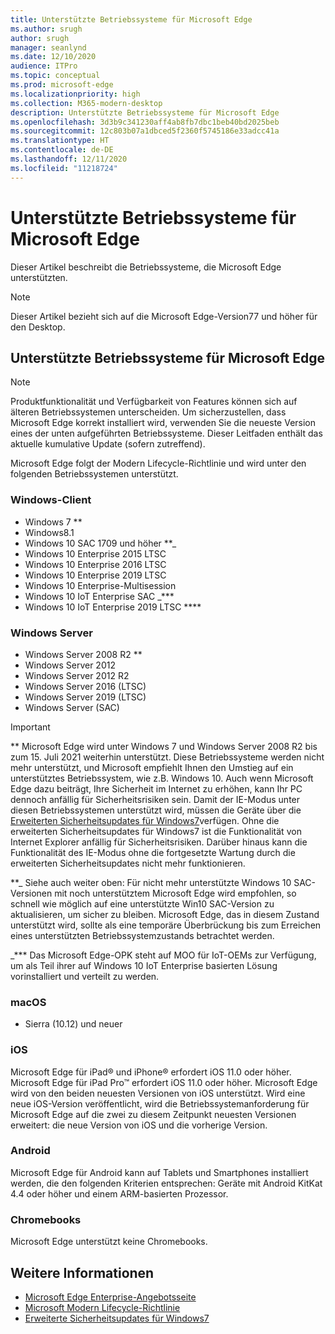 ```yaml
---
title: Unterstützte Betriebssysteme für Microsoft Edge
ms.author: srugh
author: srugh
manager: seanlynd
ms.date: 12/10/2020
audience: ITPro
ms.topic: conceptual
ms.prod: microsoft-edge
ms.localizationpriority: high
ms.collection: M365-modern-desktop
description: Unterstützte Betriebssysteme für Microsoft Edge
ms.openlocfilehash: 3d3b9c341230aff4ab8fb7dbc1beb40bd2025beb
ms.sourcegitcommit: 12c803b07a1dbced5f2360f5745186e33adcc41a
ms.translationtype: HT
ms.contentlocale: de-DE
ms.lasthandoff: 12/11/2020
ms.locfileid: "11218724"
---
```

# Unterstützte Betriebssysteme für Microsoft Edge

Dieser Artikel beschreibt die Betriebssysteme, die Microsoft Edge unterstützten.

> [!NOTE]
> Dieser Artikel bezieht sich auf die Microsoft Edge-Version77 und höher für den Desktop.

## Unterstützte Betriebssysteme für Microsoft Edge

> [!NOTE]
> Produktfunktionalität und Verfügbarkeit von Features können sich auf älteren Betriebssystemen unterscheiden. Um sicherzustellen, dass Microsoft Edge korrekt installiert wird, verwenden Sie die neueste Version eines der unten aufgeführten Betriebssysteme. Dieser Leitfaden enthält das aktuelle kumulative Update (sofern zutreffend).

Microsoft Edge folgt der Modern Lifecycle-Richtlinie und wird unter den folgenden Betriebssystemen unterstützt.

### Windows-Client

- Windows 7 **
- Windows8.1
- Windows 10 SAC 1709 und höher **_
- Windows 10 Enterprise 2015 LTSC
- Windows 10 Enterprise 2016 LTSC
- Windows 10 Enterprise 2019 LTSC
- Windows 10 Enterprise-Multisession
- Windows 10 IoT Enterprise SAC _***
- Windows 10 IoT Enterprise 2019 LTSC ****



### Windows Server

- Windows Server 2008 R2 **
- Windows Server 2012
- Windows Server 2012 R2
- Windows Server 2016 (LTSC)
- Windows Server 2019 (LTSC)
- Windows Server (SAC)

> [!IMPORTANT]
> ** Microsoft Edge wird unter Windows 7 und Windows Server 2008 R2 bis zum 15. Juli 2021 weiterhin unterstützt. Diese Betriebssysteme werden nicht mehr unterstützt, und Microsoft empfiehlt Ihnen den Umstieg auf ein unterstütztes Betriebssystem, wie z.B. Windows 10. Auch wenn Microsoft Edge dazu beiträgt, Ihre Sicherheit im Internet zu erhöhen, kann Ihr PC dennoch anfällig für Sicherheitsrisiken sein. Damit der IE-Modus unter diesen Betriebssystemen unterstützt wird, müssen die Geräte über die [Erweiterten Sicherheitsupdates für Windows7](https://support.microsoft.com/help/4527878/faq-about-extended-security-updates-for-windows-7)verfügen. Ohne die erweiterten Sicherheitsupdates für Windows7 ist die Funktionalität von Internet Explorer anfällig für Sicherheitsrisiken. Darüber hinaus kann die Funktionalität des IE-Modus ohne die fortgesetzte Wartung durch die erweiterten Sicherheitsupdates nicht mehr funktionieren.  
>
> **_ Siehe auch weiter oben: Für nicht mehr unterstützte Windows 10 SAC-Versionen mit noch unterstütztem Microsoft Edge wird empfohlen, so schnell wie möglich auf eine unterstützte Win10 SAC-Version zu aktualisieren, um sicher zu bleiben. Microsoft Edge, das in diesem Zustand unterstützt wird, sollte als eine temporäre Überbrückung bis zum Erreichen eines unterstützten Betriebssystemzustands betrachtet werden.
>
> _*** Das Microsoft Edge-OPK steht auf MOO für IoT-OEMs zur Verfügung, um als Teil ihrer auf Windows 10 IoT Enterprise basierten Lösung vorinstalliert und verteilt zu werden.

### macOS

- Sierra (10.12) und neuer

### iOS

Microsoft Edge für iPad&reg; und iPhone&reg; erfordert iOS 11.0 oder höher. Microsoft Edge für iPad Pro&trade; erfordert iOS 11.0 oder höher. Microsoft Edge wird von den beiden neuesten Versionen von iOS unterstützt. Wird eine neue iOS-Version veröffentlicht, wird die Betriebssystemanforderung für Microsoft Edge auf die zwei zu diesem Zeitpunkt neuesten Versionen erweitert: die neue Version von iOS und die vorherige Version.

### Android

Microsoft Edge für Android kann auf Tablets und Smartphones installiert werden, die den folgenden Kriterien entsprechen: Geräte mit Android KitKat 4.4 oder höher und einem ARM-basierten Prozessor.

### Chromebooks

Microsoft Edge unterstützt keine Chromebooks.

## Weitere Informationen

- [Microsoft Edge Enterprise-Angebotsseite](https://aka.ms/EdgeEnterprise)
- [Microsoft Modern Lifecycle-Richtlinie](https://support.microsoft.com/help/30881/modern-lifecycle-policy)
- [Erweiterte Sicherheitsupdates für Windows7](https://support.microsoft.com/help/4527878/faq-about-extended-security-updates-for-windows-7)
